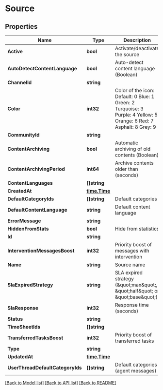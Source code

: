# Source

## Properties

Name | Type | Description | Notes
------------ | ------------- | ------------- | -------------
**Active** | **bool** | Activate/deactivate the source | [optional] 
**AutoDetectContentLanguage** | **bool** | Auto-detect content language (Boolean) | [optional] 
**ChannelId** | **string** |  | [optional] 
**Color** | **int32** | Color of the icon: Default: 0 Blue: 1 Green: 2 Turquoise: 3 Purple: 4 Yellow: 5 Orange: 6 Red: 7 Asphalt: 8 Grey: 9 | [optional] 
**CommunityId** | **string** |  | [optional] 
**ContentArchiving** | **bool** | Automatic archiving of old contents (Boolean) | [optional] 
**ContentArchivingPeriod** | **int64** | Archive contents older than (seconds) | [optional] 
**ContentLanguages** | **[]string** |  | [optional] 
**CreatedAt** | [**time.Time**](time.Time.md) |  | [optional] 
**DefaultCategoryIds** | **[]string** | Default categories | [optional] 
**DefaultContentLanguage** | **string** | Default content language | [optional] 
**ErrorMessage** | **string** |  | [optional] 
**HiddenFromStats** | **bool** | Hide from statistics | [optional] 
**Id** | **string** |  | [optional] 
**InterventionMessagesBoost** | **int32** | Priority boost of messages with intervention | [optional] 
**Name** | **string** | Source name | [optional] 
**SlaExpiredStrategy** | **string** | SLA expired strategy (\&quot;max\&quot;, \&quot;half\&quot; or \&quot;base\&quot;) | [optional] 
**SlaResponse** | **int32** | Response time (seconds) | [optional] 
**Status** | **string** |  | [optional] 
**TimeSheetIds** | **[]string** |  | [optional] 
**TransferredTasksBoost** | **int32** | Priority boost of transferred tasks | [optional] 
**Type** | **string** |  | [optional] 
**UpdatedAt** | [**time.Time**](time.Time.md) |  | [optional] 
**UserThreadDefaultCategoryIds** | **[]string** | Default categories (agent messages) | [optional] 

[[Back to Model list]](../README.md#documentation-for-models) [[Back to API list]](../README.md#documentation-for-api-endpoints) [[Back to README]](../README.md)


